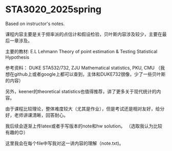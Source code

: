# STA3020_2025spring
Based on instructor's notes. 

课程内容主要是关于频率派的点估计和假设检验，贝叶斯内容涉及较少，主要在最后一章涉及。

主要的教材: E.L Lehmann Theory of point estimation & Testing Statistical Hypothesis

参考资料： DUKE STA532/732, ZJU Mathematical statistics, PKU, CMU （我想在github上或者google上都可以查到，主体和DUKE732很像，少了一些贝叶斯的内容）

另外，keener的theoretical statistics也值得推荐，讲了更多关于现代统计的内容。

由于课程比较理论，整体难度较大（尤其是作业），但是考试还是相对友好，给分好，老师讲课清晰，回答耐心。

我后续会逐渐上传latex或者手写版本的note和hw solution。 （选取我认为比较有趣的😊）

这里我会在每个file中写我对这一讲内容的理解（note.txt)。
